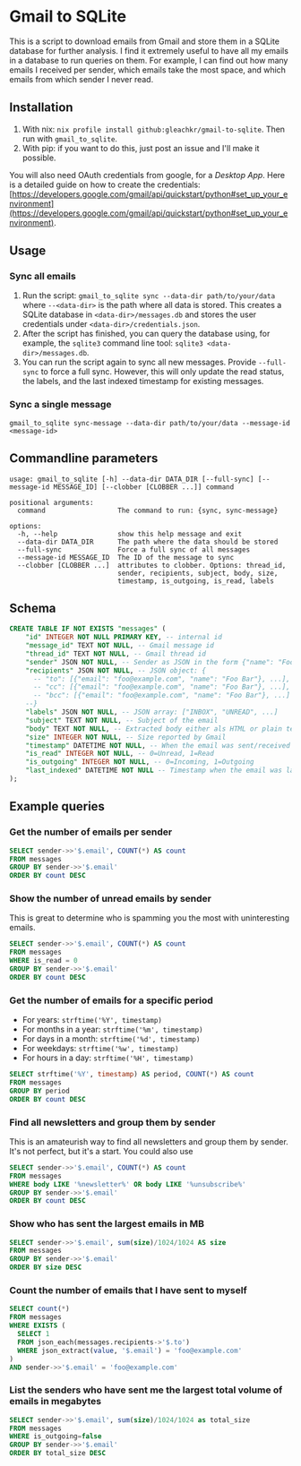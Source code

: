 # Gmail to SQLite

This is a script to download emails from Gmail and store them in a SQLite 
database for further analysis. I find it extremely useful to have all my emails 
in a database to run queries on them. For example, I can find out how many 
emails I received per sender, which emails take the most space, and which 
emails from which sender I never read.

## Installation

1. With nix: `nix profile install github:gleachkr/gmail-to-sqlite`. Then run 
   with `gmail_to_sqlite`.
2. With pip: if you want to do this, just post an issue and I'll make it 
   possible.

You will also need OAuth credentials from google, for a *Desktop App*. Here is 
a detailed guide on how to create the credentials: 
[https://developers.google.com/gmail/api/quickstart/python#set_up_your_environment](https://developers.google.com/gmail/api/quickstart/python#set_up_your_environment).

## Usage

### Sync all emails

1. Run the script: `gmail_to_sqlite sync --data-dir path/to/your/data` where 
   `--<data-dir>` is the path where all data is stored. This creates a SQLite 
   database in `<data-dir>/messages.db` and stores the user credentials under 
   `<data-dir>/credentials.json`.
2. After the script has finished, you can query the database using, for 
   example, the `sqlite3` command line tool: `sqlite3 <data-dir>/messages.db`.
3. You can run the script again to sync all new messages. Provide `--full-sync` 
   to force a full sync. However, this will only update the read status, the 
   labels, and the last indexed timestamp for existing messages.

### Sync a single message

    gmail_to_sqlite sync-message --data-dir path/to/your/data --message-id <message-id>

## Commandline parameters

    usage: gmail_to_sqlite [-h] --data-dir DATA_DIR [--full-sync] [--message-id MESSAGE_ID] [--clobber [CLOBBER ...]] command

    positional arguments:
      command                  The command to run: {sync, sync-message}

    options:
      -h, --help               show this help message and exit
      --data-dir DATA_DIR      The path where the data should be stored
      --full-sync              Force a full sync of all messages
      --message-id MESSAGE_ID  The ID of the message to sync
      --clobber [CLOBBER ...]  attributes to clobber. Options: thread_id,
                               sender, recipients, subject, body, size, 
                               timestamp, is_outgoing, is_read, labels


## Schema

```sql
CREATE TABLE IF NOT EXISTS "messages" (
    "id" INTEGER NOT NULL PRIMARY KEY, -- internal id
    "message_id" TEXT NOT NULL, -- Gmail message id
    "thread_id" TEXT NOT NULL, -- Gmail thread id
    "sender" JSON NOT NULL, -- Sender as JSON in the form {"name": "Foo Bar", "email": "foo@example.com"}
    "recipients" JSON NOT NULL, -- JSON object: {
      -- "to": [{"email": "foo@example.com", "name": "Foo Bar"}, ...],
      -- "cc": [{"email": "foo@example.com", "name": "Foo Bar"}, ...],
      -- "bcc": [{"email": "foo@example.com", "name": "Foo Bar"}, ...]
    --}
    "labels" JSON NOT NULL, -- JSON array: ["INBOX", "UNREAD", ...]
    "subject" TEXT NOT NULL, -- Subject of the email
    "body" TEXT NOT NULL, -- Extracted body either als HTML or plain text
    "size" INTEGER NOT NULL, -- Size reported by Gmail
    "timestamp" DATETIME NOT NULL, -- When the email was sent/received
    "is_read" INTEGER NOT NULL, -- 0=Unread, 1=Read
    "is_outgoing" INTEGER NOT NULL, -- 0=Incoming, 1=Outgoing
    "last_indexed" DATETIME NOT NULL -- Timestamp when the email was last seen on the server
);
```

## Example queries

### Get the number of emails per sender

```sql
SELECT sender->>'$.email', COUNT(*) AS count
FROM messages
GROUP BY sender->>'$.email'
ORDER BY count DESC
```

### Show the number of unread emails by sender

This is great to determine who is spamming you the most with uninteresting emails.

```sql
SELECT sender->>'$.email', COUNT(*) AS count
FROM messages
WHERE is_read = 0
GROUP BY sender->>'$.email'
ORDER BY count DESC
```

### Get the number of emails for a specific period

- For years: `strftime('%Y', timestamp)`
- For months in a year: `strftime('%m', timestamp)`
- For days in a month: `strftime('%d', timestamp)`
- For weekdays: `strftime('%w', timestamp)`
- For hours in a day: `strftime('%H', timestamp)`

```sql
SELECT strftime('%Y', timestamp) AS period, COUNT(*) AS count
FROM messages
GROUP BY period
ORDER BY count DESC
```

### Find all newsletters and group them by sender

This is an amateurish way to find all newsletters and group them by sender. It's not perfect, but it's a start. You could also use

```sql
SELECT sender->>'$.email', COUNT(*) AS count
FROM messages
WHERE body LIKE '%newsletter%' OR body LIKE '%unsubscribe%'
GROUP BY sender->>'$.email'
ORDER BY count DESC
```

### Show who has sent the largest emails in MB

```sql
SELECT sender->>'$.email', sum(size)/1024/1024 AS size
FROM messages
GROUP BY sender->>'$.email'
ORDER BY size DESC
```

### Count the number of emails that I have sent to myself

```sql
SELECT count(*)
FROM messages
WHERE EXISTS (
  SELECT 1
  FROM json_each(messages.recipients->'$.to')
  WHERE json_extract(value, '$.email') = 'foo@example.com'
)
AND sender->>'$.email' = 'foo@example.com'
```

### List the senders who have sent me the largest total volume of emails in megabytes

```sql
SELECT sender->>'$.email', sum(size)/1024/1024 as total_size
FROM messages
WHERE is_outgoing=false
GROUP BY sender->>'$.email'
ORDER BY total_size DESC
```
